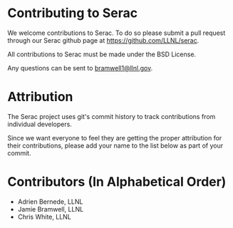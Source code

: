 # Contributing to Serac

We welcome contributions to Serac. To do so please submit a pull request through our
Serac github page at https://github.com/LLNL/serac.

All contributions to Serac must be made under the BSD License.

Any questions can be sent to bramwell1@llnl.gov.

# Attribution

The Serac project uses git's commit history to track contributions from individual developers. 

Since we want everyone to feel they are getting the proper attribution for their contributions, please add your name to
the list below as part of your commit.

# Contributors (In Alphabetical Order)

* Adrien Bernede, LLNL
* Jamie Bramwell, LLNL
* Chris White, LLNL
